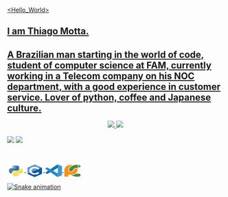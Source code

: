 <a href="https://youtu.be/Yw6u6YkTgQ4"> <Hello_World>
 ## I am Thiago Motta.
 ## A Brazilian man starting in the world of code, student of computer science at FAM, currently working in a Telecom company on his NOC department, with a good experience in customer service. Lover of python, coffee and Japanese culture.
<div align="center">
  <a href="https://github.com/Ogaiht-Attom">
  <img height="180em" src="https://github-readme-stats.vercel.app/api?username=Ogaiht-Attom&show_icons=true&theme=dark&include_all_commits=true&count_private=true"/>
  <img height="180em" src="https://github-readme-stats.vercel.app/api/top-langs/?username=Ogaiht-Attom&layout=compact&langs_count=7&theme=dark"/>
</div>
<div style="display: inline_block"><br>   
<a href = "mailto:contato.thiagomotta@gmail.com"><img src="https://img.shields.io/badge/-Gmail-%23333?style=for-the-badge&logo=gmail&logoColor=white" target="_blank"></a>
<a href="www.linkedin.com/in/thiago-motta-3363b11a7" target="_blank"><img src="https://img.shields.io/badge/-LinkedIn-%230077B5?style=for-the-badge&logo=linkedin&logoColor=white" target="_blank"></a> 
  </div>
  
  ##
     
<div style="display: inline_block"><br>  
  <a href="https://github.com/Ogaiht-Attom">
  <img align="center" alt="Python" height="30" width="40" src="https://raw.githubusercontent.com/devicons/devicon/master/icons/python/python-original.svg">
  <img align="center" alt="Python" height="30" width="40" src="https://raw.githubusercontent.com/devicons/devicon/master/icons/c/c-original.svg">
  <img align="center" alt="Python" height="30" width="40" src="https://raw.githubusercontent.com/devicons/devicon/master/icons/vscode/vscode-original.svg">
  <img align="center" alt="Python" height="30" width="40" src="https://raw.githubusercontent.com/devicons/devicon/master/icons/pycharm/pycharm-original.svg">

   
   
 ![Snake animation](https://github.com/Ogaiht-Attom/Ogaiht-Attom/blob/output/github-contribution-grid-snake.svg)
